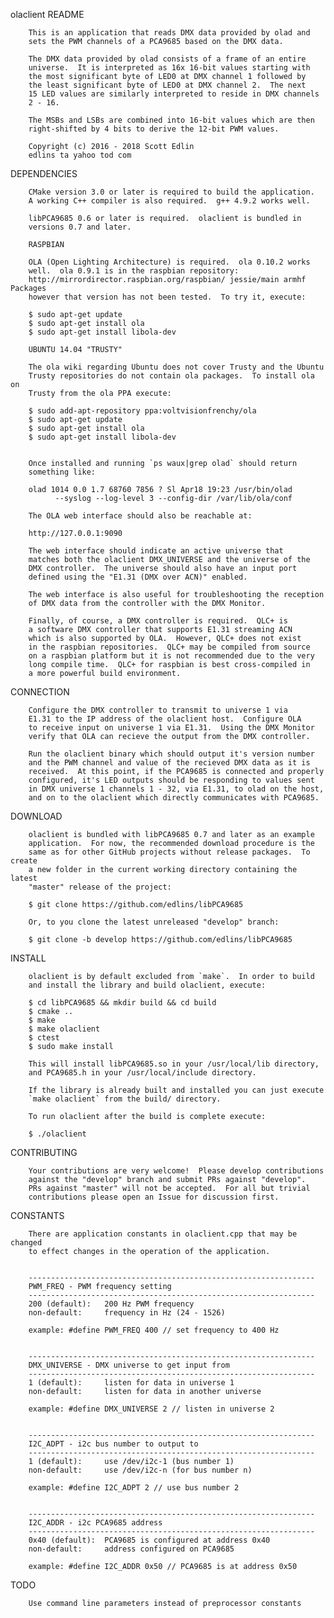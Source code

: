 olaclient README

        This is an application that reads DMX data provided by olad and
        sets the PWM channels of a PCA9685 based on the DMX data.

        The DMX data provided by olad consists of a frame of an entire
        universe.  It is interpreted as 16x 16-bit values starting with
        the most significant byte of LED0 at DMX channel 1 followed by
        the least significant byte of LED0 at DMX channel 2.  The next
        15 LED values are similarly interpreted to reside in DMX channels
        2 - 16.

        The MSBs and LSBs are combined into 16-bit values which are then
        right-shifted by 4 bits to derive the 12-bit PWM values.

        Copyright (c) 2016 - 2018 Scott Edlin
        edlins ta yahoo tod com


DEPENDENCIES

        CMake version 3.0 or later is required to build the application.
        A working C++ compiler is also required.  g++ 4.9.2 works well.

        libPCA9685 0.6 or later is required.  olaclient is bundled in
        versions 0.7 and later.

        RASPBIAN

        OLA (Open Lighting Architecture) is required.  ola 0.10.2 works
        well.  ola 0.9.1 is in the raspbian repository:
        http://mirrordirector.raspbian.org/raspbian/ jessie/main armhf Packages
        however that version has not been tested.  To try it, execute:

        $ sudo apt-get update
        $ sudo apt-get install ola
        $ sudo apt-get install libola-dev

        UBUNTU 14.04 "TRUSTY"

        The ola wiki regarding Ubuntu does not cover Trusty and the Ubuntu
        Trusty repositories do not contain ola packages.  To install ola on
        Trusty from the ola PPA execute:

        $ sudo add-apt-repository ppa:voltvisionfrenchy/ola
        $ sudo apt-get update
        $ sudo apt-get install ola
        $ sudo apt-get install libola-dev


        Once installed and running `ps waux|grep olad` should return
        something like:

        olad 1014 0.0 1.7 68760 7856 ? Sl Apr18 19:23 /usr/bin/olad
              --syslog --log-level 3 --config-dir /var/lib/ola/conf

        The OLA web interface should also be reachable at:

        http://127.0.0.1:9090

        The web interface should indicate an active universe that
        matches both the olaclient DMX_UNIVERSE and the universe of the
        DMX controller.  The universe should also have an input port
        defined using the "E1.31 (DMX over ACN)" enabled.

        The web interface is also useful for troubleshooting the reception
        of DMX data from the controller with the DMX Monitor.

        Finally, of course, a DMX controller is required.  QLC+ is
        a software DMX controller that supports E1.31 streaming ACN
        which is also supported by OLA.  However, QLC+ does not exist
        in the raspbian repositories.  QLC+ may be compiled from source
        on a raspbian platform but it is not recommended due to the very
        long compile time.  QLC+ for raspbian is best cross-compiled in
        a more powerful build environment.

CONNECTION

        Configure the DMX controller to transmit to universe 1 via
        E1.31 to the IP address of the olaclient host.  Configure OLA
        to receive input on universe 1 via E1.31.  Using the DMX Monitor
        verify that OLA can recieve the output from the DMX controller.

        Run the olaclient binary which should output it's version number
        and the PWM channel and value of the recieved DMX data as it is
        received.  At this point, if the PCA9685 is connected and properly
        configured, it's LED outputs should be responding to values sent
        in DMX universe 1 channels 1 - 32, via E1.31, to olad on the host,
        and on to the olaclient which directly communicates with PCA9685.

DOWNLOAD

        olaclient is bundled with libPCA9685 0.7 and later as an example
        application.  For now, the recommended download procedure is the
        same as for other GitHub projects without release packages.  To create
        a new folder in the current working directory containing the latest
        "master" release of the project:

        $ git clone https://github.com/edlins/libPCA9685

        Or, to you clone the latest unreleased "develop" branch:

        $ git clone -b develop https://github.com/edlins/libPCA9685

INSTALL

        olaclient is by default excluded from `make`.  In order to build
        and install the library and build olaclient, execute:

        $ cd libPCA9685 && mkdir build && cd build
        $ cmake ..
        $ make
        $ make olaclient
        $ ctest
        $ sudo make install

        This will install libPCA9685.so in your /usr/local/lib directory,
        and PCA9685.h in your /usr/local/include directory.

        If the library is already built and installed you can just execute
        `make olaclient` from the build/ directory.

        To run olaclient after the build is complete execute:

        $ ./olaclient


CONTRIBUTING

        Your contributions are very welcome!  Please develop contributions
        against the "develop" branch and submit PRs against "develop".
        PRs against "master" will not be accepted.  For all but trivial
        contributions please open an Issue for discussion first.


CONSTANTS

        There are application constants in olaclient.cpp that may be changed
        to effect changes in the operation of the application.


        ----------------------------------------------------------------
        PWM_FREQ - PWM frequency setting
        ----------------------------------------------------------------
        200 (default):   200 Hz PWM frequency
        non-default:     frequency in Hz (24 - 1526)

        example: #define PWM_FREQ 400 // set frequency to 400 Hz


        ----------------------------------------------------------------
        DMX_UNIVERSE - DMX universe to get input from
        ----------------------------------------------------------------
        1 (default):     listen for data in universe 1
        non-default:     listen for data in another universe

        example: #define DMX_UNIVERSE 2 // listen in universe 2


        ----------------------------------------------------------------
        I2C_ADPT - i2c bus number to output to
        ----------------------------------------------------------------
        1 (default):     use /dev/i2c-1 (bus number 1)
        non-default:     use /dev/i2c-n (for bus number n)

        example: #define I2C_ADPT 2 // use bus number 2


        ----------------------------------------------------------------
        I2C_ADDR - i2c PCA9685 address
        ----------------------------------------------------------------
        0x40 (default):  PCA9685 is configured at address 0x40
        non-default:     address configured on PCA9685

        example: #define I2C_ADDR 0x50 // PCA9685 is at address 0x50

TODO

        Use command line parameters instead of preprocessor constants
